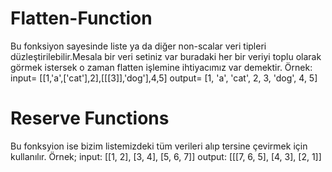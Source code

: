 # Flatten-Function
Bu fonksiyon sayesinde liste ya da diğer non-scalar veri tipleri düzleştirilebilir.Mesala bir veri setiniz var buradaki her bir veriyi toplu olarak görmek istersek o zaman flatten işlemine ihtiyacımız var demektir.
Örnek:
input= [[1,'a',['cat'],2],[[[3]],'dog'],4,5]
output= [1, 'a', 'cat', 2, 3, 'dog', 4, 5]

# Reserve Functions
Bu fonksyion ise bizim listemizdeki tüm verileri alıp tersine çevirmek için kullanılır.
Örnek;
input: [[1, 2], [3, 4], [5, 6, 7]]
output: [[[7, 6, 5], [4, 3], [2, 1]]



